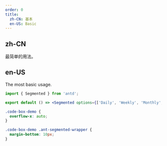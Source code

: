 ```yaml
---
order: 0
title:
  zh-CN: 基本
  en-US: Basic
---
```


## zh-CN

最简单的用法。

## en-US

The most basic usage.

```jsx
import { Segmented } from 'antd';

export default () => <Segmented options={['Daily', 'Weekly', 'Monthly', 'Quarterly', 'Yearly']} />;
```

```css
.code-box-demo {
  overflow-x: auto;
}

.code-box-demo .ant-segmented-wrapper {
  margin-bottom: 10px;
}
```
